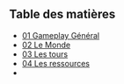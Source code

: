## Table des matières
 - [01 Gameplay Général](01%20Gameplay%20Général)
 - [02 Le Monde](02%20Le%20Monde)
 - [03 Les tours](03%20Les%20tours)
 - [04 Les ressources](04%20Les%20ressources.md)
 - 